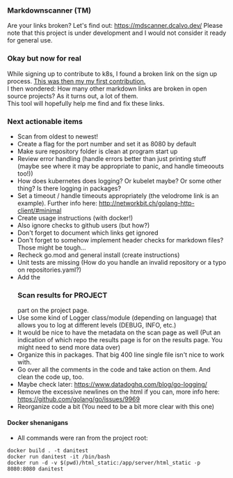 ### Markdownscanner (TM)
Are your links broken? Let's find out: https://mdscanner.dcalvo.dev/ 
Please note that this project is under development and I would not consider it ready for general use.  

### Okay but now for real
While signing up to contribute to k8s, I found a broken link on the sign up process. [This was then my my first contribution.](https://github.com/kubernetes/community/pull/4304)  
I then wondered: How many other markdown links are broken in open source projects? As it turns out, a lot of them.  
This tool will hopefully help me find and fix these links.

### Next actionable items
- Scan from oldest to newest!
- Create a flag for the port number and set it as 8080 by default
- Make sure repository folder is clean at program start up
- Review error handling (handle errors better than just printing stuff (maybe see where it may be appropriate to panic, and handle timeoouts too!))
- How does kubernetes does logging? Or kubelet maybe? Or some other thing? Is there logging in packages?
- Set a timeout / handle timeouts appropriately (the velodrome link is an example). Further info here: http://networkbit.ch/golang-http-client/#minimal
- Create usage instructions (with docker!)
- Also ignore checks to github users (but how?)
- Don't forget to document which links get ignored
- Don't forget to somehow implement header checks for markdown files? Those might be tough...
- Recheck go.mod and general install (create instructions)
- Unit tests are missing (How do you handle an invalid repository or a typo on repositories.yaml?)
- Add the <h3>Scan results for PROJECT</h3> part on the project page.
- Use some kind of Logger class/module (depending on language) that allows you to log at different levels (DEBUG, INFO, etc.)
- It would be nice to have the metadata on the scan page as well (Put an indication of which repo the results page is for on the results page. You might need to send more data over)
- Organize this in packages. That big 400 line single file isn't nice to work with.
- Go over all the comments in the code and take action on them. And clean the code up, too.
- Maybe check later: https://www.datadoghq.com/blog/go-logging/
- Remove the excessive newlines on the html if you can, more info here: https://github.com/golang/go/issues/9969
- Reorganize code a bit (You need to be a bit more clear with this one)

#### Docker shenanigans
- All commands were ran from the project root:
```
docker build . -t danitest
docker run danitest -it /bin/bash
docker run -d -v $(pwd)/html_static:/app/server/html_static -p 8080:8080 danitest
```